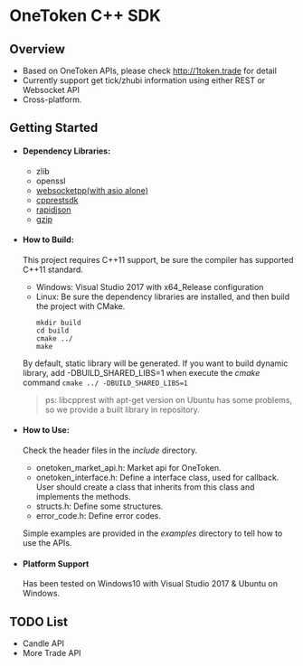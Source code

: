 # OneToken C++ SDK
## Overview
 - Based on OneToken APIs, please check http://1token.trade for detail
 - Currently support get tick/zhubi information using either REST or Websocket API
 - Cross-platform.

## Getting Started
  - #### Dependency Libraries: 
    - zlib
	- openssl
	- [websocketpp(with asio alone)](https://github.com/zaphoyd/websocketpp)
	- [cpprestsdk](https://github.com/Microsoft/cpprestsdk)
	- [rapidjson](https://github.com/Tencent/rapidjson)
	- [gzip](https://github.com/mapbox/gzip-hpp)
	
  - #### How to Build:
    This project requires C++11 support, be sure the compiler has supported C++11 standard.
    - Windows: Visual Studio 2017 with x64_Release configuration
	- Linux: Be sure the dependency libraries are installed, and then build the project with CMake.
      ```
	  mkdir build
	  cd build
	  cmake ../
	  make
      ```
	  
	By default, static library will be generated. If you want to build dynamic library, add -DBUILD_SHARED_LIBS=1 when execute the *cmake* command `cmake ../ -DBUILD_SHARED_LIBS=1`
	
	> ps: libcpprest with apt-get version on Ubuntu has some problems, so we provide a built library in repository.
	
  - #### How to Use:
  
    Check the header files in the *include* directory.
      - onetoken_market_api.h: Market api for OneToken.
	  - onetoken_interface.h: Define a interface class, used for callback. User should create a class that inherits from this class and implements the methods.
	  - structs.h: Define some structures.
	  - error_code.h: Define error codes.
	  
	Simple examples are provided in the *examples* directory to tell how to use the APIs.
	
  - #### Platform Support
	Has been tested on Windows10 with Visual Studio 2017 & Ubuntu on Windows.


## TODO List
 - Candle API
 - More Trade API
